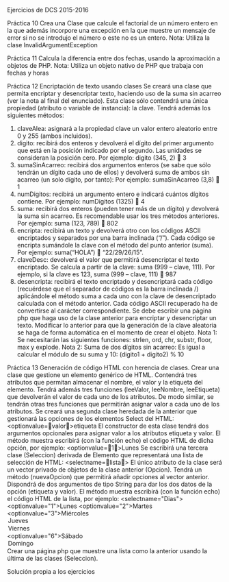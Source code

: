 Ejercicios de DCS 2015-2016

Práctica 10
Crea una Clase que calcule el factorial de un número entero en la que además incorpore una excepción en la que muestre un mensaje de error si no se introdujo el número o este no es un entero.
Nota: Utiliza la clase InvalidArgumentException

Práctica 11
Calcula la diferencia entre dos fechas, usando la aproximación a objetos de PHP.
Nota: Utiliza un objeto nativo de PHP que trabaja con fechas y horas

Práctica 12
Encriptación de texto usando clases
Se creará una clase que permita encriptar y desencriptar texto, haciendo uso de la suma sin acarreo (ver la nota al final del enunciado).  Esta clase sólo contendrá una única propiedad (atributo o variable de instancia): la clave.
Tendrá además los siguientes métodos:
1. claveAlea: asignará a la propiedad clave un valor entero aleatorio entre 0 y 255 (ambos incluidos).
2. digito: recibirá dos enteros y devolverá el dígito del primer argumento que está en la posición indicado por el segundo. Las unidades se consideran la posición cero.  Por ejemplo: digito (345, 2)   3
3. sumaSinAcarreo: recibirá dos argumentos enteros (se sabe que sólo tendrán un dígito cada uno de ellos) y devolverá suma de ambos sin acarreo (un solo dígito, por tanto):  Por ejemplo: sumaSinAcarreo (3,8)  1
4. numDigitos: recibirá un argumento entero e indicará cuántos dígitos contiene. Por ejemplo: numDigitos (1325)  4
5. suma: recibirá dos enteros (pueden tener más de un dígito) y devolverá la suma sin acarreo. Es recomendable usar los tres métodos anteriores. Por ejemplo: suma (123, 789)   802
6. encripta: recibirá un texto y devolverá otro con los códigos ASCII encriptados y separados por una barra inclinada (“/”). Cada código se encripta sumándole la clave con el método del punto anterior (suma). Por ejemplo: suma(“HOLA”)   “22/29/26/15”.
7. claveDesc: devolverá el valor que permitirá desencriptar el texto encriptado. Se calcula a partir de la clave: suma (999 – clave, 111).  Por ejemplo, si la clave es 123, suma (999 – clave, 111)   987
8. desencripta: recibirá el texto encriptado y desencriptará cada código (recuérdese que el separador de códigos es la barra inclinada /) aplicándole el método suma a cada uno con la clave de desencriptado calculada con el método anterior. Cada código ASCII recuperado ha de convertirse al carácter correspondiente.
Se debe escribir una página php que haga uso de la clase anterior para encriptar y desencriptar un texto.
Modificar lo anterior para que la generación de la clave aleatoria se haga de forma automática en el momento de crear el objeto.
Nota 1: Se necesitarán las siguientes funciones: strlen, ord, chr, substr, floor, max y  explode.
Nota 2: Suma de dos dígitos sin acarreo: Es igual a calcular el módulo de su suma y 10: (digito1 + digito2) % 10

Práctica 13
Generación de código HTML con herencia de clases.
Crear una clase que gestione un elemento genérico de HTML. Contendrá tres atributos que permitan almacenar el nombre, el valor y la etiqueta del elemento.
Tendrá además tres funciones (leeValor, leeNombre, leeEtiqueta) que devolverán el valor de cada uno de los atributos. De modo similar, se tendrán otras tres funciones que permitirán asignar valor a cada uno de los atributos.
Se creará una segunda clase heredada de la anterior que gestionará las opciones de los elementos Select del HTML: <optionvalue=valor>etiqueta</option>
El constructor de esta clase tendrá dos argumentos opcionales para asignar valor a los atributos etiqueta y valor. El método muestra escribirá (con la función echo) el código HTML de dicha opción, por ejemplo: <optionvalue=1>Lunes</option>
Se escribirá una tercera clase (Seleccion) derivada de Elemento que representará una lista de selección de HTML: <selectname=lista>
El único atributo de la clase será un vector privado de objetos de la clase anterior (Opcion). Tendrá un método (nuevaOpcion) que permitirá añadir opciones al vector anterior. Dispondrá de dos argumentos de tipo String para dar los dos datos de la opción (etiqueta y valor). El método muestra escribirá (con la función echo) el código HTML de la lista, por ejemplo:
<selectname="Dias">
	<optionvalue="1">Lunes</option>
	<optionvalue="2">Martes</option>
	<optionvalue="3">Miércoles</option>
	<option value="4">Jueves</option>
	<option value="5">Viernes</option>
	<optionvalue="6">Sábado</option>
	<option value="7">Domingo</option>
</select>
Crear una página php que muestre una lista como la anterior usando la última de las clases (Seleccion).

Solución propia a los ejercicios
